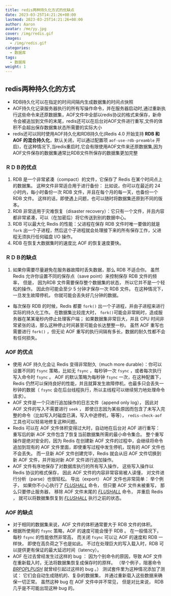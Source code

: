 ```yaml
---
title: redis两种持久化方式的优缺点
date: 2023-03-25T14:21:26+08:00
lastmod: 2023-03-25T14:21:26+08:00
author: Aaron
avatar: /me/yy.jpg
cover: /img/redis.gif
images:
  - /img/redis.gif
categories:
  - 数据库
tags:
  - 数据库
weight: 1
---
```


## redis两种持久化的方式

- RDB持久化可以在指定的时间间隔内生成数据集的时间点快照
- AOF持久化记录服务器执行的所有写操作命令，并在服务器启动时,通过重新执行这些命令来还原数据集，AOF文件中全部以redis协议的格式来保存，新命令会被追加到文件的末尾，redis还可以在后台对AOF文件进行重写,文件的体积不会超出保存数据集状态所需要的实际大小
- redis还可以同时使用AOF持久化和RDB持久化(Redis 4.0 开始支持 **RDB 和 AOF 的混合持久化**，默认关闭，可以通过配置项 `aof-use-rdb-preamble` 开启)，在这种情况下,当redis重启时,它会有限使用AOF文件来还原数据集,因为AOF文件保存的数据集通常比RDB文件所保存的数据集更加完整

### ＲＤＢ的优点

1. RDB 是一个非常紧凑（compact）的文件，它保存了 Redis 在某个时间点上的数据集。 这种文件非常适合用于进行备份： 比如说，你可以在最近的 24 小时内，每小时备份一次 RDB 文件，并且在每个月的每一天，也备份一个 RDB 文件。 这样的话，即使遇上问题，也可以随时将数据集还原到不同的版本。
2. RDB 非常适用于灾难恢复（disaster recovery）：它只有一个文件，并且内容都非常紧凑，可以（在加密后）将它传送到别的数据中心。
3. RDB 可以最大化 Redis 的性能：父进程在保存 RDB 文件时唯一要做的就是 `fork` 出一个子进程，然后这个子进程就会处理接下来的所有保存工作，父进程无须执行任何磁盘 I/O 操作。
4. RDB 在恢复大数据集时的速度比 AOF 的恢复速度要快。

### ＲＤＢ的缺点

1. 如果你需要尽量避免在服务器故障时丢失数据，那么 RDB 不适合你。 虽然 Redis 允许你设置不同的保存点（save point）来控制保存 RDB 文件的频率， 但是， 因为RDB 文件需要保存整个数据集的状态， 所以它并不是一个轻松的操作。 因此你可能会至少 5 分钟才保存一次 RDB 文件。 在这种情况下， 一旦发生故障停机， 你就可能会丢失好几分钟的数据。

- 每次保存 RDB 的时候，Redis 都要 `fork()` 出一个子进程，并由子进程来进行实际的持久化工作。 在数据集比较庞大时， `fork()`可能会非常耗时，造成服务器在某某毫秒内停止处理客户端； 如果数据集非常巨大，并且 CPU 时间非常紧张的话，那么这种停止时间甚至可能会长达整整一秒。 虽然 AOF 重写也需要进行 `fork()` ，但无论 AOF 重写的执行间隔有多长，数据的耐久性都不会有任何损失。

### AOF 的优点

- 使用 AOF 持久化会让 Redis 变得非常耐久（much more durable）：你可以设置不同的 `fsync` 策略，比如无 `fsync` ，每秒钟一次 `fsync` ，或者每次执行写入命令时 `fsync` 。 AOF 的默认策略为每秒钟 `fsync` 一次，在这种配置下，Redis 仍然可以保持良好的性能，并且就算发生故障停机，也最多只会丢失一秒钟的数据（ `fsync` 会在后台线程执行，所以主线程可以继续努力地处理命令请求）。
- AOF 文件是一个只进行追加操作的日志文件（append only log）， 因此对 AOF 文件的写入不需要进行 `seek` ， 即使日志因为某些原因而包含了未写入完整的命令（比如写入时磁盘已满，写入中途停机，等等）， `redis-check-aof` 工具也可以轻易地修复这种问题。
- Redis 可以在 AOF 文件体积变得过大时，自动地在后台对 AOF 进行重写： 重写后的新 AOF 文件包含了恢复当前数据集所需的最小命令集合。 整个重写操作是绝对安全的，因为 Redis 在创建新 AOF 文件的过程中，会继续将命令追加到现有的 AOF 文件里面，即使重写过程中发生停机，现有的 AOF 文件也不会丢失。 而一旦新 AOF 文件创建完毕，Redis 就会从旧 AOF 文件切换到新 AOF 文件，并开始对新 AOF 文件进行追加操作。
- AOF 文件有序地保存了对数据库执行的所有写入操作， 这些写入操作以 Redis 协议的格式保存， 因此 AOF 文件的内容非常容易被人读懂， 对文件进行分析（parse）也很轻松。 导出（export） AOF 文件也非常简单： 举个例子， 如果你不小心执行了 *[FLUSHALL](http://doc.redisfans.com/server/flushall.html#flushall)* 命令， 但只要 AOF 文件未被重写， 那么只要停止服务器， 移除 AOF 文件末尾的 *[FLUSHALL](http://doc.redisfans.com/server/flushall.html#flushall)* 命令， 并重启 Redis ， 就可以将数据集恢复到 *[FLUSHALL](http://doc.redisfans.com/server/flushall.html#flushall)* 执行之前的状态。

### AOF 的缺点

- 对于相同的数据集来说，AOF 文件的体积通常要大于 RDB 文件的体积。
- 根据所使用的 `fsync` 策略，AOF 的速度可能会慢于 RDB 。 在一般情况下， 每秒 `fsync` 的性能依然非常高， 而关闭 `fsync` 可以让 AOF 的速度和 RDB 一样快， 即使在高负荷之下也是如此。 不过在处理巨大的写入载入时，RDB 可以提供更有保证的最大延迟时间（latency）。
- AOF 在过去曾经发生过这样的 bug ： 因为个别命令的原因，导致 AOF 文件在重新载入时，无法将数据集恢复成保存时的原样。 （举个例子，阻塞命令 *[BRPOPLPUSH](http://doc.redisfans.com/list/brpoplpush.html#brpoplpush)* 就曾经引起过这样的 bug 。） 测试套件里为这种情况添加了测试： 它们会自动生成随机的、复杂的数据集， 并通过重新载入这些数据来确保一切正常。 虽然这种 bug 在 AOF 文件中并不常见， 但是对比来说， RDB 几乎是不可能出现这种 bug 的。